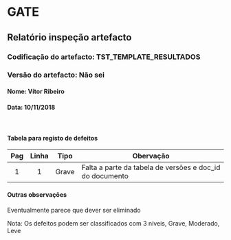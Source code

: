 # GATE
## Relatório inspeção artefacto
### Codificação do artefacto: TST_TEMPLATE_RESULTADOS
### Versão do artefacto: Não sei
#### Nome: Vítor Ribeiro
#### Data: 10/11/2018

</br>

#### Tabela para registo de defeitos
|Pag|Linha|Tipo|Obervação
|:---:|:---:|:---:|---
|1|1|Grave|Falta a parte da tabela de versões e doc_id do documento


#### Outras observações
Eventualmente parece que dever ser eliminado
</br>

Nota: Os defeitos podem ser classificados com 3 níveis, Grave, Moderado, Leve